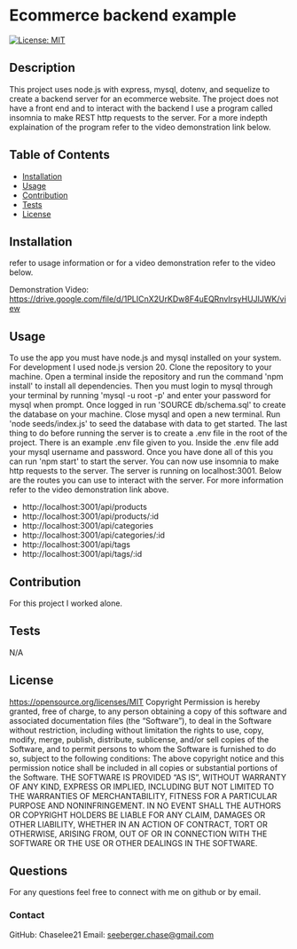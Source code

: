 # Ecommerce backend example
  [![License: MIT](https://img.shields.io/badge/License-MIT-yellow.svg)](#license)
  ## Description
  This project uses node.js with express, mysql, dotenv, and sequelize to create a backend server for an ecommerce website. The project does not have a front end and to interact with the backend I use a program called insomnia to make REST http requests to the server. For a more indepth explaination of the program refer to the video demonstration link below.
  ## Table of Contents
  - [Installation](#installation)
  - [Usage](#usage)
  - [Contribution](#contribution)
  - [Tests](#tests)
  - [License](#license)
  ## Installation
  refer to usage information or for a video demonstration refer to the video below.

  Demonstration Video:
  https://drive.google.com/file/d/1PLICnX2UrKDw8F4uEQRnvIrsyHUJIJWK/view

  ## Usage
  To use the app you must have node.js and mysql installed on your system. For development I used node.js version 20. Clone the repository to your machine. Open a terminal inside the repository and run the command 'npm install' to install all dependencies. Then you must login to mysql through your terminal by running 'mysql -u root -p' and enter your password for mysql when prompt. Once logged in run 'SOURCE db/schema.sql' to create the database on your machine. Close mysql and open a new terminal. Run 'node seeds/index.js' to seed the database with data to get started. The last thing to do before running the server is to create a .env file in the root of the project. There is an example .env file given to you. Inside the .env file add your mysql username and password. Once you have done all of this you can run 'npm start' to start the server. You can now use insomnia to make http requests to the server. The server is running on localhost:3001. Below are the routes you can use to interact with the server. For more information refer to the video demonstration link above.

  - http://localhost:3001/api/products
  - http://localhost:3001/api/products/:id
  - http://localhost:3001/api/categories
  - http://localhost:3001/api/categories/:id
  - http://localhost:3001/api/tags
  - http://localhost:3001/api/tags/:id


  ## Contribution
  For this project I worked alone. 
  ## Tests
  N/A
  ## License
  https://opensource.org/licenses/MIT
  Copyright <YEAR> <COPYRIGHT HOLDER>
      Permission is hereby granted, free of charge, to any person obtaining a copy of this software and associated documentation files (the “Software”), to deal in the Software without restriction, including without limitation the rights to use, copy, modify, merge, publish, distribute, sublicense, and/or sell copies of the Software, and to permit persons to whom the Software is furnished to do so, subject to the following conditions:
      The above copyright notice and this permission notice shall be included in all copies or substantial portions of the Software.
      THE SOFTWARE IS PROVIDED “AS IS”, WITHOUT WARRANTY OF ANY KIND, EXPRESS OR IMPLIED, INCLUDING BUT NOT LIMITED TO THE WARRANTIES OF MERCHANTABILITY, FITNESS FOR A PARTICULAR PURPOSE AND NONINFRINGEMENT. IN NO EVENT SHALL THE AUTHORS OR COPYRIGHT HOLDERS BE LIABLE FOR ANY CLAIM, DAMAGES OR OTHER LIABILITY, WHETHER IN AN ACTION OF CONTRACT, TORT OR OTHERWISE, ARISING FROM, OUT OF OR IN CONNECTION WITH THE SOFTWARE OR THE USE OR OTHER DEALINGS IN THE SOFTWARE.
  ## Questions
  For any questions feel free to connect with me on github or by email.
  ### Contact
  GitHub: Chaselee21
  Email: seeberger.chase@gmail.com
